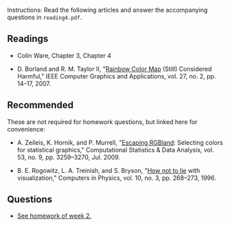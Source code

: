 Instructions: Read the following articles and answer the accompanying questions
in `reading4.pdf`.

## Readings

* Colin Ware, Chapter 3, Chapter 4

* D. Borland and R. M. Taylor II, "[Rainbow Color Map][1] (Still) Considered
  Harmful," IEEE Computer Graphics and Applications, vol. 27, no. 2, pp. 14–17,
  2007.

[1]: cdn://excerpts/w4/Borland_Rainbow_Color_Map.pdf

## Recommended

These are not required for homework questions, but linked here for convenience:

* A. Zeileis, K. Hornik, and P. Murrell, "[Escaping RGBland][2]: Selecting colors
  for statistical graphics," Computational Statistics & Data Analysis, vol. 53,
  no. 9, pp. 3259–3270, Jul. 2009.

* B. E. Rogowitz, L. A. Treinish, and S. Bryson, "[How not to lie][3] with
  visualization," Computers in Physics, vol. 10, no. 3, pp. 268–273, 1996.

## Questions

* [See homework of week 2.][4]

[2]: cdn://excerpts/w4/Zeileis_Escaping_RGBland.pdf
[3]: cdn://excerpts/w4/Rogowitz_How_not_to_lie.pdf
[4]: /homework/week-4-javascript


